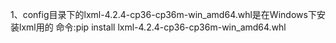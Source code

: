 1、config目录下的lxml-4.2.4-cp36-cp36m-win_amd64.whl是在Windows下安装lxml用的
    命令:pip install lxml-4.2.4-cp36-cp36m-win_amd64.whl
